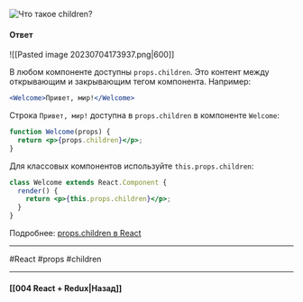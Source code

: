 ![Что такое `сhildren`?](https://youtu.be/HBSAjY-xh3k?t=191)

#### Ответ

![[Pasted image 20230704173937.png|600]]

В любом компоненте доступны `props.children`. Это контент между открывающим и закрывающим тегом компонента. Например:

```jsx
<Welcome>Привет, мир!</Welcome>
```

Строка `Привет, мир!` доступна в `props.children` в компоненте `Welcome`:

```jsx
function Welcome(props) {
  return <p>{props.children}</p>;
}
```

Для классовых компонентов используйте `this.props.children`:

```jsx
class Welcome extends React.Component {
  render() {
    return <p>{this.props.children}</p>;
  }
}
```

Подробнее: [props.children в React](https://codeburst.io/a-quick-intro-to-reacts-props-children-cb3d2fce4891)

____
#React #props #children 

____

#### [[004 React + Redux|Назад]]
